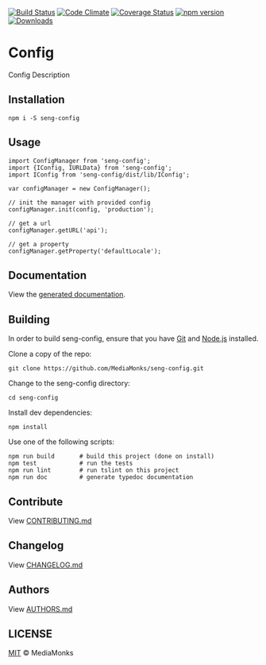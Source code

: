 [![Build Status](https://travis-ci.org/MediaMonks/seng-config.svg?branch=master)](https://travis-ci.org/MediaMonks/seng-config)
[![Code Climate](https://codeclimate.com/github/MediaMonks/seng-config/badges/gpa.svg)](https://codeclimate.com/github/MediaMonks/seng-config)
[![Coverage Status](https://coveralls.io/repos/github/MediaMonks/seng-config/badge.svg?branch=master)](https://coveralls.io/github/MediaMonks/seng-config?branch=master)
[![npm version](https://badge.fury.io/js/seng-config.svg)](https://www.npmjs.com/package/seng-config)
[![Downloads](https://img.shields.io/npm/dm/seng-config.svg)](https://www.npmjs.com/package/seng-config)

# Config

Config Description


## Installation

```
npm i -S seng-config
```


## Usage

```
import ConfigManager from 'seng-config';
import {IConfig, IURLData} from 'seng-config';
import IConfig from 'seng-config/dist/lib/IConfig';

var configManager = new ConfigManager();

// init the manager with provided config
configManager.init(config, 'production');

// get a url
configManager.getURL('api');

// get a property
configManager.getProperty('defaultLocale');
```


## Documentation

View the [generated documentation](https://rawgit.com/MediaMonks/seng-config/master/doc/typedoc/index.html).


## Building

In order to build seng-config, ensure that you have [Git](http://git-scm.com/downloads)
and [Node.js](http://nodejs.org/) installed.

Clone a copy of the repo:
```
git clone https://github.com/MediaMonks/seng-config.git
```

Change to the seng-config directory:
```
cd seng-config
```

Install dev dependencies:
```
npm install
```

Use one of the following scripts:
```
npm run build   	# build this project (done on install)
npm test    		# run the tests
npm run lint		# run tslint on this project
npm run doc			# generate typedoc documentation
```

## Contribute

View [CONTRIBUTING.md](./CONTRIBUTING.md)


## Changelog

View [CHANGELOG.md](./CHANGELOG.md)


## Authors

View [AUTHORS.md](./AUTHORS.md)


## LICENSE

[MIT](./LICENSE) © MediaMonks
